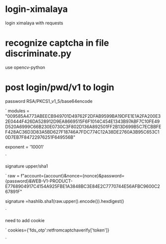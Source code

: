 # login-ximalaya
login ximalaya with requests

# recognize captcha in file discriminate.py
use opencv-python

# post login/pwd/v1 to login
password RSA/PKCS1_v1_5/base64encode

`
modules = "009585A4773ABEECB949701D49762F2DFAB9599BA19DFE1E1A2FA200E32E0444F426DA528912D9EA8669515F6F1014C454E1343B97ABF7C10FE49D520A6999C66B230E0730C3F802D136A892501FF2B13D699B5C7ECBBFEF428AC36D3D83A5BD627F18746A7FDC774C12A38DE2760A3B95C653C10D7EB7F84722976251F649556B"

exponent = '10001'

`

signature upper/sha1

`
raw = f"account={account}&nonce={nonce}&password={password}&WEB-V1-PRODUCT-E7768904917C4154A925FBE1A3848BC3E84E2C7770744E56AFBC9600C267891F"

signature =hashlib.sha1(raw.upper().encode()).hexdigest()

`

need to add cookie

`
cookies={'fds_otp':retfromcaptchaverify['token']}

`

